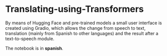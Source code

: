 # Translating-using-Transformers

By means of Hugging Face and pre-trained models a small user interface is created using Gradio, which allows the change from speech to text, translation (mainly from Spanish to other languages) and the result after a text-to-speech module.

The notebook is in **spanish**.
